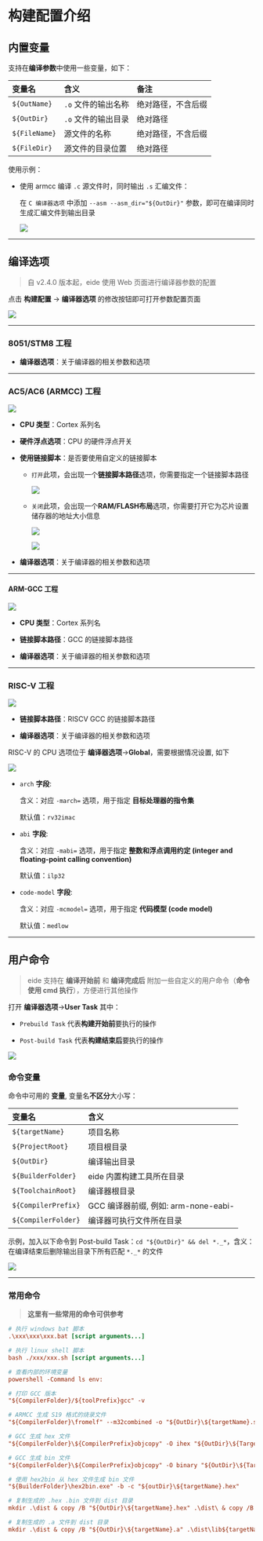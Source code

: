 # 构建配置介绍

## 内置变量

支持在**编译参数**中使用一些变量，如下：

|变量名|含义|备注|
|:----|:----|:----|
|`${OutName}`|`.o` 文件的输出名称|绝对路径，不含后缀| 
|`${OutDir}`|`.o` 文件的输出目录|绝对路径| 
|`${FileName}`|源文件的名称|绝对路径，不含后缀| 
|`${FileDir}`|源文件的目录位置|绝对路径|

使用示例：

  - 使用 armcc 编译 `.c` 源文件时，同时输出 `.s` 汇编文件：
    
    在 `C 编译器选项` 中添加 `--asm --asm_dir="${OutDir}"` 参数，即可在编译同时生成汇编文件到输出目录

    ![](../../img/out_asm_for_armcc.png)

***

## 编译选项

> 自 v2.4.0 版本起，eide 使用 Web 页面进行编译器参数的配置

点击 **构建配置** -> **编译器选项** 的修改按钮即可打开参数配置页面

![](./../img/prj_builder_options.png)

***

### 8051/STM8 工程

- **编译器选项**：关于编译器的相关参数和选项

***

### AC5/AC6 (ARMCC) 工程

![](../img/build_conf.png)

- **CPU 类型**：Cortex 系列名
  
- **硬件浮点选项**：CPU 的硬件浮点开关
  
- **使用链接脚本**：是否要使用自定义的链接脚本
  
  - `打开`此项，会出现一个**链接脚本路径**选项，你需要指定一个链接脚本路径
  
    ![](../img/build_use_custom_lds.png)

  - `关闭`此项，会出现一个**RAM/FLASH布局**选项，你需要打开它为芯片设置储存器的地址大小信息
  
    ![](../img/build_nouse_custom_lds.png)

    ![](../img/armcc_ram_rom_layout.png)

- **编译器选项**：关于编译器的相关参数和选项

***

#### ARM-GCC 工程

![](../img/build_conf_gcc.png)

- **CPU 类型**：Cortex 系列名

- **链接脚本路径**：GCC 的链接脚本路径

- **编译器选项**：关于编译器的相关参数和选项

***

### RISC-V 工程

![](../img/build_conf_riscv.png)

- **链接脚本路径**：RISCV GCC 的链接脚本路径

- **编译器选项**：关于编译器的相关参数和选项

RISC-V 的 CPU 选项位于 **编译器选项**->**Global**，需要根据情况设置, 如下

![](../img/riscv_builder_options.png)

- `arch` **字段**: 
  
  含义：对应 `-march=` 选项，用于指定 **目标处理器的指令集**

  默认值：`rv32imac`

- `abi` **字段**:
  
  含义：对应 `-mabi=` 选项，用于指定 **整数和浮点调用约定 (integer and floating-point calling convention)**

  默认值：`ilp32`

- `code-model` **字段**:
  
  含义：对应 `-mcmodel=` 选项，用于指定 **代码模型 (code model)**

  默认值：`medlow`

***

## 用户命令

> eide 支持在 **编译开始前** 和 **编译完成后** 附加一些自定义的用户命令（**命令使用 cmd 执行**），方便进行其他操作

打开 **编译器选项**->**User Task** 其中：

  - `Prebuild Task` 代表**构建开始前**要执行的操作

  - `Post-build Task` 代表**构建结束后**要执行的操作

![](./../img/builder_user_task.png)

### 命令变量

命令中可用的 **变量**, 变量名**不区分**大小写：

|变量名|含义|
|:----|:----|
|`${targetName}`|项目名称| 
|`${ProjectRoot}`|项目根目录|
|`${OutDir}`|编译输出目录|
|`${BuilderFolder}`|eide 内置构建工具所在目录|
|`${ToolchainRoot}`|编译器根目录|
|`${CompilerPrefix}`|GCC 编译器前缀, 例如: arm-none-eabi-|
|`${CompilerFolder}`|编译器可执行文件所在目录|


示例，加入以下命令到 Post-build Task：`cd "${OutDir}" && del *._*`，含义：在编译结束后删除输出目录下所有匹配 `*._*` 的文件

![](./../img/add_builder_task.png)

***

### 常用命令

> **这里有一些常用的命令可供参考**

```ini
# 执行 windows bat 脚本
.\xxx\xxx\xxx.bat [script arguments...]

# 执行 linux shell 脚本
bash ./xxx/xxx.sh [script arguments...]

# 查看内部的环境变量
powershell -Command ls env:

# 打印 GCC 版本
"${CompilerFolder}/${toolPrefix}gcc" -v

# ARMCC 生成 S19 格式的烧录文件
"${CompilerFolder}\fromelf" --m32combined -o "${OutDir}\${targetName}.s19" "${OutDir}\${targetName}.axf"

# GCC 生成 hex 文件
"${CompilerFolder}\${CompilerPrefix}objcopy" -O ihex "${OutDir}\${TargetName}.elf" "${OutDir}\${TargetName}.hex"

# GCC 生成 bin 文件
"${CompilerFolder}\${CompilerPrefix}objcopy" -O binary "${OutDir}\${TargetName}.elf" "${OutDir}\${TargetName}.bin"

# 使用 hex2bin 从 hex 文件生成 bin 文件
"${BuilderFolder}\hex2bin.exe" -b -c "${outDir}\${targetName}.hex"

# 复制生成的 .hex .bin 文件到 dist 目录
mkdir .\dist & copy /B "${OutDir}\${targetName}.hex" .\dist\ & copy /B "${OutDir}\${targetName}.bin" .\dist\

# 复制生成的 .a 文件到 dist 目录
mkdir .\dist & copy /B "${OutDir}\${targetName}.a" .\dist\lib${targetName}.a

```

